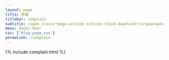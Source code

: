 ```yaml
---
layout: page
title: 牢骚
titlebar: complain
subtitle: <span class="mega-octicon octicon-cloud-download"></span>&nbsp;&nbsp;
menu: doubi-door
css: ['blog-page.css']
permalink: /complain
---
```


{% include complain.html %}